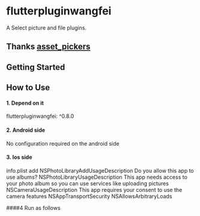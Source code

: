 # flutterpluginwangfei

A Select picture and file plugins.
## Thanks [asset_pickers](https://dart-pub.mirrors.sjtug.sjtu.edu.cn/packages/asset_pickers)
## Getting Started

## How to Use
  #### 1. Depend on it
  flutterpluginwangfei: ^0.8.0
  #### 2. Android side
  No configuration required on the android side
  #### 3. Ios side

  info.plist add
  <key>NSPhotoLibraryAddUsageDescription</key>
    	<string>Do you allow this app to use albums?</string>
    	<key>NSPhotoLibraryUsageDescription</key>
    	<string>This app needs access to your photo album so you can use services like uploading pictures</string>
    	<key>NSCameraUsageDescription</key>
    	<string>This app requires your consent to use the camera features</string>
    	<key>NSAppTransportSecurity</key>
    	<dict>
    		<key>NSAllowsArbitraryLoads</key>
    		<true/>
    	</dict>

  ####4 Run as follows

